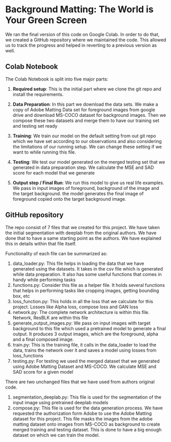 # Background Matting: The World is Your Green Screen

We ran the final version of this code on Google Colab.
In order to do that, we created a GitHub repository where we maintained the code.
This allowed us to track the progress and helped in reverting to a previous version as well.

## Colab Notebook

The Colab Notebook is split into five major parts:

1. **Required setup**: This is the initial part where we clone the git repo and install the requirements.

2. **Data Preparation**: In this part we download the data sets. We make a copy of Adobe Matting Data set for foreground images from google drive and download MS-COCO dataset for background images. Then we compose these two datasets and merge them to have our training set and testing set ready

3. **Training**: We train our model on the default setting from out git repo which we have set according to our observations and also considering the limitations of our running setup. We can change these setting if we want to while running this file.

4. **Testing**: We test our model generated on the merged testing set that we generated in data preparation step. We calculate the MSE and SAD score for each model that we generate

5. **Output step / Final Run**: We run this model to give us real life examples. We pass in input images of foreground, background of the image and the target background. the model generates the final image of foreground copied onto the target background image.

## GitHub repository

The repo consist of 7 files that we created for this project. We have taken the initial segmentation with deeplab from the original authors.
We have done that to have a same starting point as the authors. We have explained this in details within that file itself.

Functionality of each file can be summarized as:

1. data_loader.py: This file helps in loading the data that we have generated using the datasets. It takes in the csv file which is generated while data preparation. It also has some useful functions that comes in handy while performing tasks
2. functions.py: Consider this file as a helper file. It holds several functions that helps in performing tasks like cropping images, getting bounding box, etc
3. loss_function.py: This holds in all the loss that we calculate for this project. Losses like Alpha loss, compose loss and GAN loss
4. network.py: The complete network architecture is within this file. Network, ResBLK are within this file
5. generate_output_images.py: We pass on input images with target background to this file which used a pretrained model to generate a final output. It produces 3 output images, which are the foreground, alpha and a final composed image.
6. train.py: This is the training file, it calls in the data_loader to load the data, trains the network over it and saves a model using losses from loss_functions
7. testing.py: For testing we used the merged dataset that we generated using Adobe Matting Dataset and MS-COCO. We calculate MSE and SAD score for a given model

There are two unchanged files that we have used from authors original code. 

1. segmentation_deeplab.py: This file is used for the segmentation of the input image using pretrained deeplab models
2. compose.py: This file is used for the data generation process. We have requested the authorization form Adobe to use the Adobe Matting dataset for this project. This file masks the images from the adobe matting dataset onto images from MS-COCO as background to create merged training and testing dataset. This is done to have a big enough dataset on which we can train the model. 


